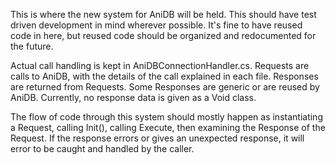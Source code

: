 This is where the new system for AniDB will be held.
This should have test driven development in mind wherever possible.
It's fine to have reused code in here, but reused code should be organized and redocumented for the future.

Actual call handling is kept in AniDBConnectionHandler.cs.
Requests are calls to AniDB, with the details of the call explained in each file.
Responses are returned from Requests. Some Responses are generic or are reused by AniDB. Currently, no response data is
given as a Void class.

The flow of code through this system should mostly happen as instantiating a Request, calling Init(), calling Execute,
then examining the Response of the Request. If the response errors or gives an unexpected response, it will error to be
caught and handled by the caller.
